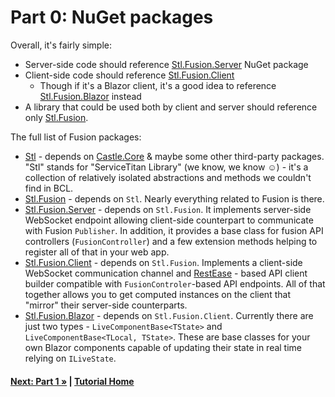 # Part 0: NuGet packages  

Overall, it's fairly simple:
* Server-side code should reference 
  [Stl.Fusion.Server](https://www.nuget.org/packages/Stl.Fusion.Server/) NuGet package
* Client-side code should reference
  [Stl.Fusion.Client](https://www.nuget.org/packages/Stl.Fusion.Client/)
  * Though if it's a Blazor client, it's a good idea to reference 
    [Stl.Fusion.Blazor](https://www.nuget.org/packages/Stl.Fusion.Blazor/) instead
* A library that could be used both by client and server should reference only 
  [Stl.Fusion](https://www.nuget.org/packages/Stl.Fusion/). 

The full list of Fusion packages:
* [Stl](https://www.nuget.org/packages/Stl/) - 
  depends on [Castle.Core](https://www.nuget.org/packages/Castle.Core/) & maybe some other
  third-party packages. 
  "Stl" stands for "ServiceTitan Library" (we know, we know ☺) - it's a collection of relatively 
  isolated abstractions and methods we couldn't find in BCL.
* [Stl.Fusion](https://www.nuget.org/packages/Stl.Fusion/) - depends on `Stl`. 
  Nearly everything related to Fusion is there.
* [Stl.Fusion.Server](https://www.nuget.org/packages/Stl.Fusion.Server/) - depends on `Stl.Fusion`.
  It implements server-side WebSocket endpoint allowing client-side counterpart to communicate 
  with Fusion `Publisher`. In addition, it provides a base class for fusion API controllers 
  (`FusionController`) and a few extension methods helping to register all of that in your web app.
* [Stl.Fusion.Client](https://www.nuget.org/packages/Stl.Fusion.Client/) - depends on `Stl.Fusion`.
  Implements a client-side WebSocket communication channel and 
  [RestEase](https://github.com/canton7/RestEase) - based API client builder compatible with
  `FusionControler`-based API endpoints. All of that together allows you to get computed
  instances on the client that "mirror" their server-side counterparts.
* [Stl.Fusion.Blazor](https://www.nuget.org/packages/Stl.Fusion.Blazor/) - depends on `Stl.Fusion.Client`.
  Currently there are just two types - `LiveComponentBase<TState>` and 
  `LiveComponentBase<TLocal, TState>`. These are base classes for your own Blazor components 
  capable of updating their state in real time relying on `ILiveState`. 

#### [Next: Part 1 &raquo;](./Part01.md) | [Tutorial Home](./README.md)
